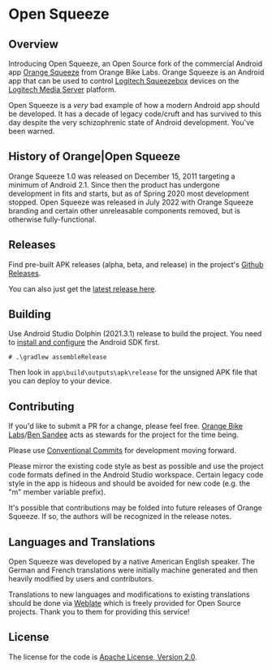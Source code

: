 # Open Squeeze

## Overview

Introducing Open Squeeze, an Open Source fork of the commercial Android
app [Orange Squeeze](https://orangebikelabs.com/products/orangesqueeze/) from Orange Bike Labs.
Orange Squeeze is an Android app that can be used to
control [Logitech Squeezebox](https://en.wikipedia.org/wiki/Squeezebox_(network_music_player))
devices on the [Logitech Media Server](https://en.wikipedia.org/wiki/Logitech_Media_Server)
platform.

Open Squeeze is a *very* bad example of how a modern Android app should be developed. It has a
decade of legacy code/cruft and has survived to this day despite the very schizophrenic state of
Android development. You've been warned.

## History of Orange|Open Squeeze

Orange Squeeze 1.0 was released on December 15, 2011 targeting a minimum of Android 2.1. Since then
the product has undergone development in fits and starts, but as of Spring 2020 most development
stopped. Open Squeeze was released in July 2022 with Orange Squeeze branding and certain other
unreleasable components removed, but is otherwise fully-functional.

## Releases
Find pre-built APK releases (alpha, beta, and release) in the project's [Github Releases](https://github.com/orangebikelabs/opensqueeze/releases).

You can also just get the [latest release here](https://github.com/orangebikelabs/opensqueeze/releases/latest).

## Building

Use Android Studio Dolphin (2021.3.1) release to build the project. You need to [install and configure](https://developer.android.com/about/versions/12/setup-sdk) the Android SDK first.

```
# .\gradlew assembleRelease
```

Then look in `app\build\outputs\apk\release` for the unsigned APK file that you can deploy to your
device.

## Contributing

If you'd like to submit a PR for a change, please feel
free. [Orange Bike Labs](https://orangebikelabs.com)/[Ben Sandee](https://github.com/bensandee) acts
as stewards for the project for the time being.

Please use [Conventional Commits](https://www.conventionalcommits.org/en/v1.0.0/) for development
moving forward.

Please mirror the existing code style as best as possible and use the project code formats defined
in the Android Studio workspace. Certain legacy code style in the app is hideous and should be
avoided for new code (e.g. the "m" member variable prefix).

It's possible that contributions may be folded into future releases of Orange Squeeze. If so, the
authors will be recognized in the release notes.

## Languages and Translations

Open Squeeze was developed by a native American English speaker. The German and French translations were
initially machine generated and then heavily modified by users and contributors.

Translations to new languages and modifications to existing translations should be done via
[Weblate](https://hosted.weblate.org/projects/open-squeeze/) which is freely provided for
Open Source projects. Thank you to them for providing this service!

## License

The license for the code is [Apache License, Version 2.0](https://www.apache.org/licenses/LICENSE-2.0).

